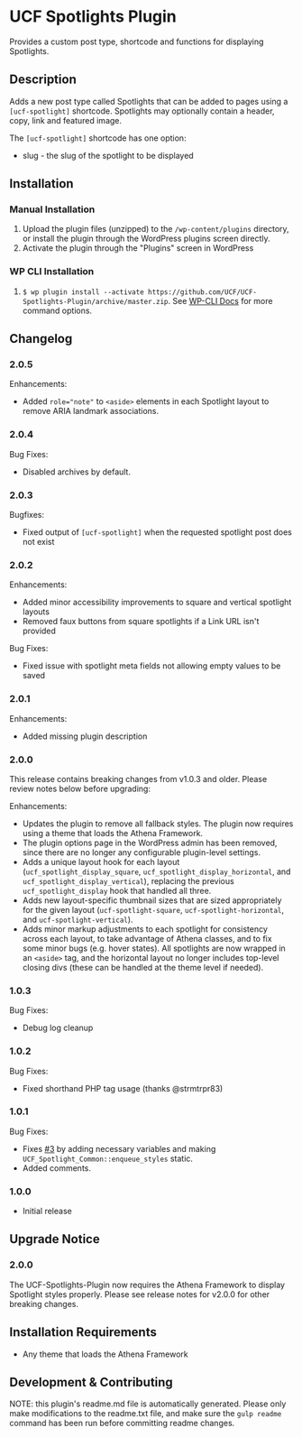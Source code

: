 # UCF Spotlights Plugin #

Provides a custom post type, shortcode and functions for displaying Spotlights.

## Description ##

Adds a new post type called Spotlights that can be added to pages using a `[ucf-spotlight]` shortcode. Spotlights may optionally contain a header, copy, link and featured image.

The `[ucf-spotlight]` shortcode has one option:
* slug - the slug of the spotlight to be displayed


## Installation ##

### Manual Installation ###
1. Upload the plugin files (unzipped) to the `/wp-content/plugins` directory, or install the plugin through the WordPress plugins screen directly.
2. Activate the plugin through the "Plugins" screen in WordPress

### WP CLI Installation ###
1. `$ wp plugin install --activate https://github.com/UCF/UCF-Spotlights-Plugin/archive/master.zip`.  See [WP-CLI Docs](http://wp-cli.org/commands/plugin/install/) for more command options.


## Changelog ##

### 2.0.5 ###
Enhancements:
* Added `role="note"` to `<aside>` elements in each Spotlight layout to remove ARIA landmark associations.

### 2.0.4 ###
Bug Fixes:
* Disabled archives by default.

### 2.0.3 ###
Bugfixes:
* Fixed output of `[ucf-spotlight]` when the requested spotlight post does not exist

### 2.0.2 ###
Enhancements:
* Added minor accessibility improvements to square and vertical spotlight layouts
* Removed faux buttons from square spotlights if a Link URL isn't provided

Bug Fixes:
* Fixed issue with spotlight meta fields not allowing empty values to be saved

### 2.0.1 ###
Enhancements:
* Added missing plugin description

### 2.0.0 ###
This release contains breaking changes from v1.0.3 and older.  Please review notes below before upgrading:

Enhancements:
* Updates the plugin to remove all fallback styles.  The plugin now requires using a theme that loads the Athena Framework.
* The plugin options page in the WordPress admin has been removed, since there are no longer any configurable plugin-level settings.
* Adds a unique layout hook for each layout (`ucf_spotlight_display_square`, `ucf_spotlight_display_horizontal`, and `ucf_spotlight_display_vertical`), replacing the previous `ucf_spotlight_display` hook that handled all three.
* Adds new layout-specific thumbnail sizes that are sized appropriately for the given layout (`ucf-spotlight-square`, `ucf-spotlight-horizontal`, and `ucf-spotlight-vertical`).
* Adds minor markup adjustments to each spotlight for consistency across each layout, to take advantage of Athena classes, and to fix some minor bugs (e.g. hover states).  All spotlights are now wrapped in an `<aside>` tag, and the horizontal layout no longer includes top-level closing divs (these can be handled at the theme level if needed).

### 1.0.3 ###
Bug Fixes:
* Debug log cleanup

### 1.0.2 ###
Bug Fixes:
* Fixed shorthand PHP tag usage (thanks @strmtrpr83)

### 1.0.1 ###
Bug Fixes:
* Fixes [#3](https://github.com/UCF/UCF-Spotlights-Plugin/issues/3) by adding necessary variables and making `UCF_Spotlight_Common::enqueue_styles` static.
* Added comments.

### 1.0.0 ###
* Initial release


## Upgrade Notice ##

### 2.0.0 ###
The UCF-Spotlights-Plugin now requires the Athena Framework to display Spotlight styles properly. Please see release notes for v2.0.0 for other breaking changes.


## Installation Requirements ##

* Any theme that loads the Athena Framework


## Development & Contributing ##

NOTE: this plugin's readme.md file is automatically generated.  Please only make modifications to the readme.txt file, and make sure the `gulp readme` command has been run before committing readme changes.
